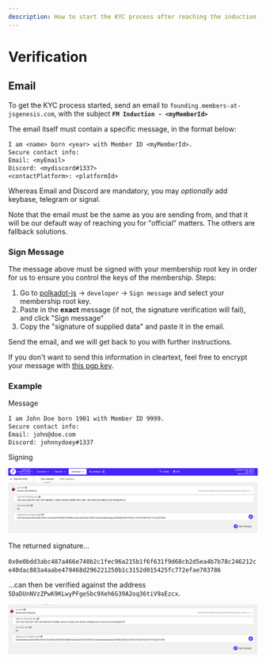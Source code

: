 ```yaml
---
description: How to start the KYC process after reaching the induction threshold.
---
```


# Verification

## Email

To get the KYC process started, send an email to `founding.members-at-jsgenesis.com`, with the subject **`FM Induction - <myMemberId>`**

The email itself must contain a specific message, in the format below:

```
I am <name> born <year> with Member ID <myMemberId>.
Secure contact info:
Email: <myEmail>
Discord: <mydiscord#1337>
<contactPlatform>: <platformId>
```

Whereas Email and Discord are mandatory, you may _optionally_ add keybase, telegram or signal.&#x20;

Note that the email must be the same as you are sending from, and that it will be our default way of reaching you for "official" matters. The others are fallback solutions.

### Sign Message

The message above must be signed with your membership root key in order for us to ensure you control the keys of the membership. Steps:

1. Go to [polkadot-js](https://polkadot.js.org/apps/#/signing) -> `developer` -> `Sign message` and select your membership root key.
2. Paste in the **exact** message (if not, the signature verification will fail), and click "Sign message"
3. Copy the "signature of supplied data" and paste it in the email.

Send the email, and we will get back to you with further instructions.

If you don't want to send this information in cleartext, feel free to encrypt your message with [this pgp key](https://keys.openpgp.org/search?q=founding.members%40jsgenesis.com).&#x20;

### Example

Message

```
I am John Doe born 1901 with Member ID 9999.
Secure contact info:
Email: john@doe.com
Discord: johnnydoey#1337
```

Signing

![Signed message](<../../.gitbook/assets/Screen Shot 2022-08-22 at 00.53.22.png>)

The returned signature...

`0x0e0bdd3abc487a466e740b2c1fec96a215b1f6f631f9d68cb2d5ea4b7b78c246212ce40dac883a4aabe479468d296221250b1c3152d015425fc772efae703786`

...can then be verified against the address `5DaDUnNVzZPwK9KLwyPFgeSbc9Xeh6G39A2oq36tiV9aEzcx`.

![](<../../.gitbook/assets/Screen Shot 2022-08-22 at 00.52.37.png>)

